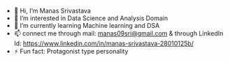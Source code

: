 - 👋 Hi, I’m Manas Srivastava
- 👀 I’m interested in Data Science and Analysis Domain
- 🌱 I’m currently learning Machine learning and DSA 
- 📫 connect me through mail: manas09sri@gmail.com & through LinkedIn Id: https://www.linkedin.com/in/manas-srivastava-28010125b/
- ⚡ Fun fact: Protagonist type personality 

<!---
manas0540/manas0540 is a ✨ special ✨ repository because its `README.md` (this file) appears on your GitHub profile.
You can click the Preview link to take a look at your changes.
--->
